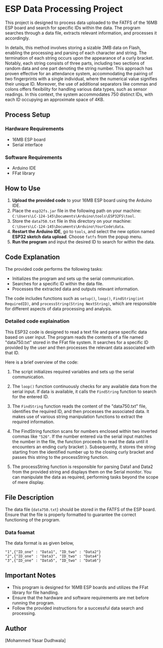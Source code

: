 # ESP Data Processing Project

This project is designed to process data uploaded to the FATFS of the 16MB ESP board and search for specific IDs within the data. The program searches through a data file, extracts relevant information, and processes it accordingly.

In details, this method involves storing a sizable 3MB data on Flash, enabling the processing and parsing of each character and string. The termination of each string occurs upon the appearance of a curly bracket. Notably, each string consists of three parts, including two sections of random data and one part denoting the string number. This approach has proven effective for an attendance system, accommodating the pairing of two fingerprints with a single individual, where the numerical value signifies their unique ID. Moreover, the use of additional separators like commas and colons offers flexibility for handling various data types, such as sensor readings. In this context, the system accommodates 750 distinct IDs, with each ID occupying an approximate space of 4KB.

## Process Setup

### Hardware Requirements

- 16MB ESP board
- Serial interface

### Software Requirements

- Arduino IDE
- FFat library

## How to Use

1. **Upload the provided code** to your 16MB ESP board using the Arduino IDE.
2. Place the `esp32fs.jar` file in the following path on your machine: `C:\Users\LC-124-145\Documents\Arduino\tools\ESP32FS\tool`.
3. Store the `data750.txt` file in this directory on your machine: `C:\Users\LC-124-145\Documents\Arduino\YourCode\data`.
4. **Restart the Arduino IDE**, go to `tools`, and select the new option named **ESP32 sketch data upload**. Choose `fatfs` from the popup menu.
5. **Run the program** and input the desired ID to search for within the data.


## Code Explanation

The provided code performs the following tasks:

- Initializes the program and sets up the serial communication.
- Searches for a specific ID within the data file.
- Processes the extracted data and outputs relevant information.

The code includes functions such as `setup()`, `loop()`, `FindString(int RequiredID)`, and `processString(String NextString)`, which are responsible for different aspects of data processing and analysis.

### Detailed code explaination  
This ESP32 code is designed to read a text file and parse specific data based on user input. The program reads the contents of a file named "data750.txt" stored in the FFat file system. It searches for a specific ID provided by the user and then processes the relevant data associated with that ID.

Here is a brief overview of the code:

1. The script initializes required variables and sets up the serial communication.

2. The `loop()` function continuously checks for any available data from the serial input. If data is available, it calls the `FindString` function to search for the entered ID.

3. The `FindString` function reads the content of the "data750.txt" file, identifies the required ID, and then processes the associated data. It makes use of various string manipulation functions to extract the required information.

4. The FindString function scans for numbers enclosed within two inverted commas like ```"526"```. If the number entered via the serial input matches the number in the file, the function proceeds to read the data until it encounters an ending curly bracket ```}```. Subsequently, it stores the string starting from the identified number up to the closing curly bracket and passes this string to the processString function.

5. The processString function is responsible for parsing Data1 and Data2 from the provided string and displays them on the Serial monitor. You can manipulate the data as required, performing tasks beyond the scope of mere display.

## File Description

The data file (`data750.txt`) should be stored in the FATFS of the ESP board. Ensure that the file is properly formatted to guarantee the correct functioning of the program.  

### Data foamat  

The data format is as given below,  
```
"1",{"ID_one" : "Data1", "ID_two" : "Data2"}  
"2",{"ID_one" : "Data3", "ID_two" : "Data4"}  
"3",{"ID_one" : "Data5", "ID_two" : "Data6"}
```

## Important Notes

- This program is designed for 16MB ESP boards and utilizes the FFat library for file handling.
- Ensure that the hardware and software requirements are met before running the program.
- Follow the provided instructions for a successful data search and processing.

## Author

[Mohammed Yasar Dudhwala]
